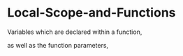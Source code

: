 # Local-Scope-and-Functions

Variables which are declared within a function, 

as well as the function parameters,
